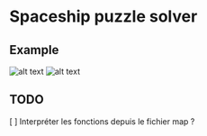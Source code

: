 # Spaceship puzzle solver

## Example
![alt text](./Images/42.jpg "Puzzle example")
![alt text](./Images/soluce.gif "Puzzle example soluce")

## TODO
[ ] Interpréter les fonctions depuis le fichier map ?